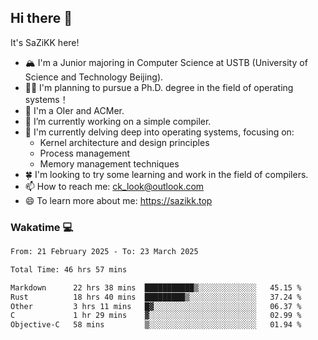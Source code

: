 ## Hi there 👋

It's SaZiKK here!

- 🏔️ I'm a Junior majoring in Computer Science  at USTB (University of Science and Technology Beijing).
- 🧑‍🎓 I'm planning to pursue a Ph.D. degree in the field of operating systems！
- 🚀 I'm a OIer and ACMer.
- 🔭 I’m currently working on a simple compiler.
- 🌱 I'm currently delving deep into operating systems, focusing on:
  - Kernel architecture and design principles
  - Process management
  - Memory management techniques
- 🍀 I'm looking to try some learning and work in the field of compilers.
- 📫 How to reach me: ck_look@outlook.com
- 😄 To learn more about me: https://sazikk.top

  
<!--
**SaZiKK/SaZiKK** is a ✨ _special_ ✨ repository because its `README.md` (this file) appears on your GitHub profile.

Here are some ideas to get you started:

- 🔭 I’m currently working on ...
- 🌱 I’m currently learning ...
- 👯 I’m looking to collaborate on ...
- 🤔 I’m looking for help with ...
- 💬 Ask me about ...
- 📫 How to reach me: ...
- 😄 Pronouns: ...
- ⚡ Fun fact: ...
-->

### Wakatime 💻

<!--START_SECTION:waka-->

```txt
From: 21 February 2025 - To: 23 March 2025

Total Time: 46 hrs 57 mins

Markdown      22 hrs 38 mins  ███████████▒░░░░░░░░░░░░░   45.15 %
Rust          18 hrs 40 mins  █████████▒░░░░░░░░░░░░░░░   37.24 %
Other         3 hrs 11 mins   █▓░░░░░░░░░░░░░░░░░░░░░░░   06.37 %
C             1 hr 29 mins    ▓░░░░░░░░░░░░░░░░░░░░░░░░   02.99 %
Objective-C   58 mins         ▒░░░░░░░░░░░░░░░░░░░░░░░░   01.94 %
```

<!--END_SECTION:waka-->
